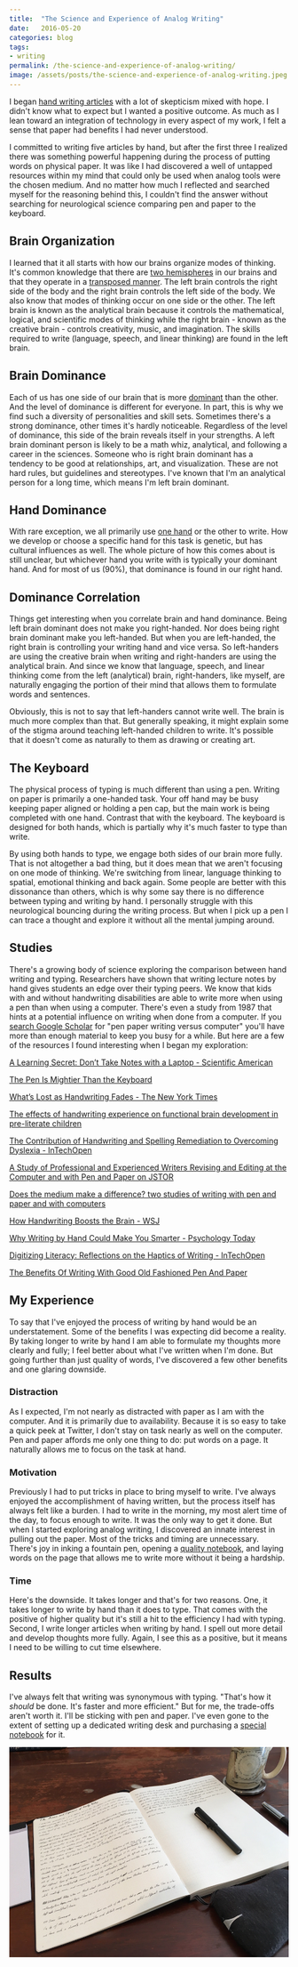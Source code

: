 ```yaml
---
title:  "The Science and Experience of Analog Writing"
date:   2016-05-20
categories: blog
tags:
- writing
permalink: /the-science-and-experience-of-analog-writing/
image: /assets/posts/the-science-and-experience-of-analog-writing.jpeg
---
```

I began [hand writing articles](http://joebuhlig.com/writing-articles-by-hand/) with a lot of skepticism mixed with hope. I didn't know what to expect but I wanted a positive outcome. As much as I lean toward an integration of technology in every aspect of my work, I felt a sense that paper had benefits I had never understood.
<!--more-->

I committed to writing five articles by hand, but after the first three I realized there was something powerful happening during the process of putting words on physical paper. It was like I had discovered a well of untapped resources within my mind that could only be used when analog tools were the chosen medium. And no matter how much I reflected and searched myself for the reasoning behind this, I couldn't find the answer without searching for neurological science comparing pen and paper to the keyboard.

## Brain Organization

I learned that it all starts with how our brains organize modes of thinking. It's common knowledge that there are [two hemispheres](https://en.wikipedia.org/wiki/Cerebral_hemisphere) in our brains and that they operate in a [transposed manner](https://en.wikipedia.org/wiki/Human_brain#Lateralization). The left brain controls the right side of the body and the right brain controls the left side of the body. We also know that modes of thinking occur on one side or the other. The left brain is known as the analytical brain because it controls the mathematical, logical, and scientific modes of thinking while the right brain - known as the creative brain - controls creativity, music, and imagination. The skills required to write (language, speech, and linear thinking) are found in the left brain.

## Brain Dominance

Each of us has one side of our brain that is more [dominant](https://en.wikipedia.org/wiki/Lateralization_of_brain_function) than the other. And the level of dominance is different for everyone. In part, this is why we find such a diversity of personalities and skill sets. Sometimes there's a strong dominance, other times it's hardly noticeable. Regardless of the level of dominance, this side of the brain reveals itself in your strengths. A left brain dominant person is likely to be a math whiz, analytical, and following a career in the sciences. Someone who is right brain dominant has a tendency to be good at relationships, art, and visualization. These are not hard rules, but guidelines and stereotypes. I've known that I'm an analytical person for a long time, which means I'm left brain dominant.

## Hand Dominance

With rare exception, we all primarily use [one hand](https://en.wikipedia.org/wiki/Handedness) or the other to write. How we develop or choose a specific hand for this task is genetic, but has cultural influences as well. The whole picture of how this comes about is still unclear, but whichever hand you write with is typically your dominant hand. And for most of us (90%), that dominance is found in our right hand.

## Dominance Correlation

Things get interesting when you correlate brain and hand dominance. Being left brain dominant does not make you right-handed. Nor does being right brain dominant make you left-handed. But when you are left-handed, the right brain is controlling your writing hand and vice versa. So left-handers are using the creative brain when writing and right-handers are using the analytical brain. And since we know that language, speech, and linear thinking come from the left (analytical) brain, right-handers, like myself, are naturally engaging the portion of their mind that allows them to formulate words and sentences.

Obviously, this is not to say that left-handers cannot write well. The brain is much more complex than that. But generally speaking, it might explain some of the stigma around teaching left-handed children to write. It's possible that it doesn't come as naturally to them as drawing or creating art.

## The Keyboard

The physical process of typing is much different than using a pen. Writing on paper is primarily a one-handed task. Your off hand may be busy keeping paper aligned or holding a pen cap, but the main work is being completed with one hand. Contrast that with the keyboard. The keyboard is designed for both hands, which is partially why it's much faster to type than write.

By using both hands to type, we engage both sides of our brain more fully. That is not altogether a bad thing, but it does mean that we aren't focusing on one mode of thinking. We're switching from linear, language thinking to spatial, emotional thinking and back again. Some people are better with this dissonance than others, which is why some say there is no difference between typing and writing by hand. I personally struggle with this neurological bouncing during the writing process. But when I pick up a pen I can trace a thought and explore it without all the mental jumping around.

## Studies

There's a growing body of science exploring the comparison between hand writing and typing. Researchers have shown that writing lecture notes by hand gives students an edge over their typing peers. We know that kids with and without handwriting disabilities are able to write more when using a pen than when using a computer. There's even a study from 1987 that hints at a potential influence on writing when done from a computer. If you [search Google Scholar](https://scholar.google.com/scholar?q=pen+paper+writing+vs+computer) for "pen paper writing versus computer" you'll have more than enough material to keep you busy for a while. But here are a few of the resources I found interesting when I began my exploration:

[A Learning Secret: Don’t Take Notes with a Laptop - Scientific American](http://www.scientificamerican.com/article/a-learning-secret-don-t-take-notes-with-a-laptop/)

[The Pen Is Mightier Than the Keyboard](http://pss.sagepub.com/content/early/2014/04/22/0956797614524581.abstract)

[What’s Lost as Handwriting Fades - The New York Times](http://www.nytimes.com/2014/06/03/science/whats-lost-as-handwriting-fades.html)

[The effects of handwriting experience on functional brain development in pre-literate children](http://www.sciencedirect.com/science/article/pii/S2211949312000038)

[The Contribution of Handwriting and Spelling Remediation to Overcoming Dyslexia - InTechOpen](http://www.intechopen.com/books/dyslexia-a-comprehensive-and-international-approach/the-contribution-of-handwriting-and-spelling-remediation-to-overcoming-dyslexia)

[A Study of Professional and Experienced Writers Revising and Editing at the Computer and with Pen and Paper on JSTOR](http://www.jstor.org/stable/40171125)

[Does the medium make a difference? two studies of writing with pen and paper and with computers](http://dl.acm.org/citation.cfm)

[How Handwriting Boosts the Brain - WSJ](http://www.wsj.com/articles/SB10001424052748704631504575531932754922518)

[Why Writing by Hand Could Make You Smarter - Psychology Today](https://www.psychologytoday.com/blog/memory-medic/201303/why-writing-hand-could-make-you-smarter)

[Digitizing Literacy: Reflections on the Haptics of Writing - InTechOpen](http://www.intechopen.com/books/advances-in-haptics/digitizing-literacy-reflections-on-the-haptics-of-writing)

[The Benefits Of Writing With Good Old Fashioned Pen And Paper](http://www.huffingtonpost.com/2014/09/12/writing-on-paper_n_5797506.html)

## My Experience

To say that I've enjoyed the process of writing by hand would be an understatement. Some of the benefits I was expecting did become a reality. By taking longer to write by hand I am able to formulate my thoughts more clearly and fully; I feel better about what I've written when I'm done. But going further than just quality of words, I've discovered a few other benefits and one glaring downside.

### Distraction

As I expected, I'm not nearly as distracted with paper as I am with the computer. And it is primarily due to availability. Because it is so easy to take a quick peek at Twitter, I don't stay on task nearly as well on the computer. Pen and paper affords me only one thing to do: put words on a page. It naturally allows me to focus on the task at hand.

### Motivation

Previously I had to put tricks in place to bring myself to write. I've always enjoyed the accomplishment of having written, but the process itself has always felt like a burden. I had to write in the morning, my most alert time of the day, to focus enough to write. It was the only way to get it done. But when I started exploring analog writing, I discovered an innate interest in pulling out the paper. Most of the tricks and timing are unnecessary. There's joy in inking a fountain pen, opening a [quality notebook](http://www.amazon.com/Leuchtturm-Master-Notebook-Hardcover-Dotted/dp/B003ENUIKC?tag=joebuhlig-20), and laying words on the page that allows me to write more without it being a hardship.

### Time

Here's the downside. It takes longer and that's for two reasons. One, it takes longer to write by hand than it does to type. That comes with the positive of higher quality but it's still a hit to the efficiency I had with typing. Second, I write longer articles when writing by hand. I spell out more detail and develop thoughts more fully. Again, I see this as a positive, but it means I need to be willing to cut time elsewhere.

## Results

I've always felt that writing was synonymous with typing. "That's how it _should_ be done. It's faster and more efficient." But for me, the trade-offs aren't worth it. I'll be sticking with pen and paper. I've even gone to the extent of setting up a dedicated writing desk and purchasing a [special notebook](http://www.amazon.com/Leuchtturm-Master-Notebook-Hardcover-Dotted/dp/B003ENUIKC?tag=joebuhlig-20) for it.

<img class="center-image post-image-small" src="/assets/posts_extra/the-science-and-experience-of-analog-writing/writing-desk.jpeg" />